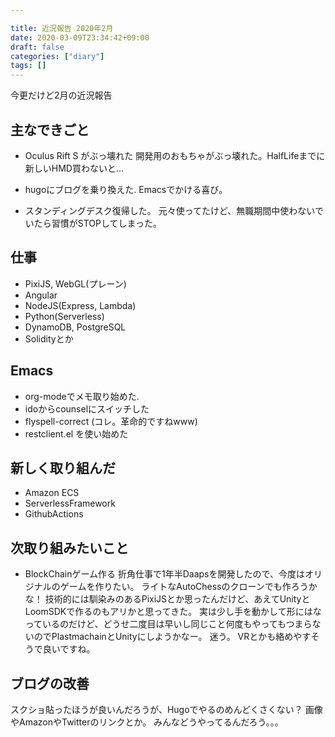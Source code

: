 ```yaml
---

title: 近況報告 2020年2月
date: 2020-03-09T23:34:42+09:00
draft: false
categories: ["diary"]
tags: []
---
```


今更だけど2月の近況報告

## 主なできごと
- Oculus Rift S がぶっ壊れた
開発用のおもちゃがぶっ壊れた。HalfLifeまでに新しいHMD買わないと...

- hugoにブログを乗り換えた.
Emacsでかける喜び。

- スタンディングデスク復帰した。
元々使ってたけど、無職期間中使わないでいたら習慣がSTOPしてしまった。

## 仕事
- PixiJS, WebGL(プレーン)
- Angular
- NodeJS(Express, Lambda)
- Python(Serverless)
- DynamoDB, PostgreSQL
- Solidityとか

## Emacs
- org-modeでメモ取り始めた.
- idoからcounselにスイッチした
- flyspell-correct (コレ。革命的ですねwww)
- restclient.el を使い始めた

## 新しく取り組んだ
- Amazon ECS
- ServerlessFramework
- GithubActions

## 次取り組みたいこと
- BlockChainゲーム作る
折角仕事で1年半Daapsを開発したので、今度はオリジナルのゲームを作りたい。
ライトなAutoChessのクローンでも作ろうかな！
技術的には馴染みのあるPixiJSとか思ったんだけど、あえてUnityとLoomSDKで作るのもアリかと思ってきた。
実は少し手を動かして形にはなっているのだけど、どうせ二度目は早いし同じこと何度もやってもつまらないのでPlastmachainとUnityにしようかなー。
迷う。
VRとかも絡めやすそうで良いですね。


## ブログの改善
スクショ貼ったほうが良いんだろうが、Hugoでやるのめんどくさくない？
画像やAmazonやTwitterのリンクとか。
みんなどうやってるんだろう。。。

